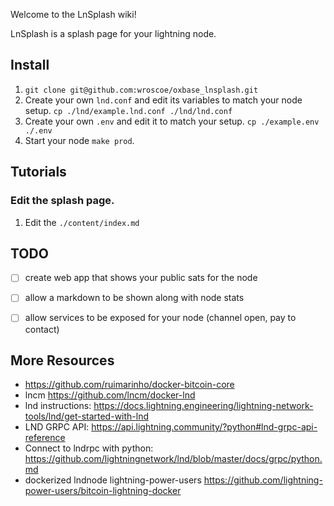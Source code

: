 

Welcome to the LnSplash wiki!

LnSplash is a splash page for your lightning node.


## Install 
1. `git clone git@github.com:wroscoe/oxbase_lnsplash.git`
2. Create your own `lnd.conf` and edit its variables to match your node setup. `cp ./lnd/example.lnd.conf ./lnd/lnd.conf`
3. Create your own `.env` and edit it to match your setup. `cp ./example.env ./.env`
4. Start your node `make prod`.



## Tutorials

### Edit the splash page. 
1. Edit the `./content/index.md` 


## TODO
- [ ] create web app that shows your public sats for the node
- [ ] allow a markdown to be shown along with node stats
- [ ] allow services to be exposed for your node (channel open, pay to contact)




## More Resources
* https://github.com/ruimarinho/docker-bitcoin-core
* lncm https://github.com/lncm/docker-lnd
* lnd instructions: https://docs.lightning.engineering/lightning-network-tools/lnd/get-started-with-lnd
* LND GRPC API: https://api.lightning.community/?python#lnd-grpc-api-reference
* Connect to lndrpc with python: https://github.com/lightningnetwork/lnd/blob/master/docs/grpc/python.md
* dockerized lndnode lightning-power-users https://github.com/lightning-power-users/bitcoin-lightning-docker
